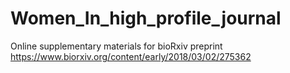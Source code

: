 # Women_In_high_profile_journal

Online supplementary materials for bioRxiv preprint https://www.biorxiv.org/content/early/2018/03/02/275362
